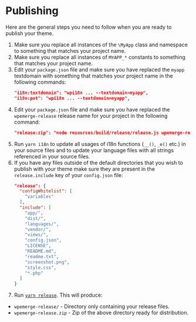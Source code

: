 # Publishing

Here are the general steps you need to follow when you are ready to publish your theme.

1. Make sure you replace all instances of the `\MyApp` class and namespace to something that matches your project name.
2. Make sure you replace all instances of `MYAPP_*` constants to something that matches your project name.
3. Edit your `package.json` file and make sure you have replaced the `myapp` textdomain with something that matches your project name in the following commands:
    ```json
    "i18n:textdomain": "wpi18n ... --textdomain=myapp",
    "i18n:pot": "wpi18n ... --textdomain=myapp",
    ```
4. Edit your `package.json` file and make sure you have replaced the `wpemerge-release` release name for your project in the following command:
    ```json
    "release:zip": "node resources/build/release/release.js wpemerge-release"
    ```
5. Run `yarn i18n` to update all usages of i18n functions (`__()`, `_e()` etc.) in your source files and to update your language files with all strings referenced in your source files.
6. If you have any files outside of the default directories that you wish to publish with your theme make sure they are present in the `release.include` key of your `config.json` file:
    ```json
    "release": {
      "configWhitelist": [
        "variables"
      ],
      "include": [
        "app/",
        "dist/",
        "languages/",
        "vendor/",
        "views/",
        "config.json",
        "LICENSE",
        "README.md",
        "readme.txt",
        "screenshot.png",
        "style.css",
        "*.php"
      ]
    }
    ```
7. Run [`yarn release`](starter-theme/scripts/overview#yarn-release). This will produce:
  - `wpemerge-release/` - Directory only containing your release files.
  - `wpemerge-release.zip` - Zip of the above directory ready for distribution.
